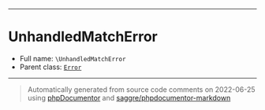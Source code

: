 ***

# UnhandledMatchError

* Full name: `\UnhandledMatchError`
* Parent class: [`Error`](./Error.md)

***
> Automatically generated from source code comments on 2022-06-25 using [phpDocumentor](http://www.phpdoc.org/) and [saggre/phpdocumentor-markdown](https://github.com/Saggre/phpDocumentor-markdown)
